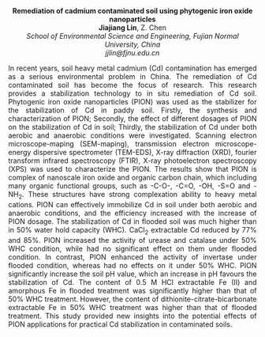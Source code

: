 <center><strong>Remediation of cadmium contaminated soil using phytogenic iron oxide
nanoparticles</strong>

<center><strong>Jiajiang Lin</strong>, Z. Chen

<center><i>School of Environmental Science and Engineering, Fujian Normal
University, China</i>

<center><i>jjlin@fjnu.edu.cn</i>

<p style=text-align:justify>In recent years, soil heavy metal cadmium (Cd) contamination has emerged
as a serious environmental problem in China. The remediation of Cd
contaminated soil has become the focus of research. This research
provides a stabilization technology to in situ remediation of Cd soil.
Phytogenic iron oxide nanoparticles (PION) was used as the stabilizer
for the stabilization of Cd in paddy soil. Firstly, the synthesis and
characterization of PION; Secondly, the effect of different dosages of
PION on the stabilization of Cd in soil; Thirdly, the stabilization of
Cd under both aerobic and anaerobic conditions were investigated.
Scanning electron microscope-maping (SEM-maping), transmission electron
microscope-energy dispersive spectrometer (TEM-EDS), X-ray diffraction
(XRD), fourier transform infrared spectroscopy (FTIR), X-ray
photoelectron spectroscopy (XPS) was used to characterize the PION. The
results show that PION is complex of nanoscale iron oxide and organic
carbon chain, which including many organic functional groups, such as
-C-O-, -C=O, -OH, -S=O and -NH<sub>2</sub>. These structures have strong
complexation ability to heavy metal cations. PION can effectively
immobilize Cd in soil under both aerobic and anaerobic conditions, and
the efficiency increased with the increase of PION dosage. The
stabilization of Cd in flooded soil was much higher than in 50% water
hold capacity (WHC). CaCl<sub>2</sub> extractable Cd reduced by 77% and 85%. PION
increased the activity of urease and catalase under 50% WHC condition,
while had no significant effect on them under flooded condition. In
contrast, PION enhanced the activity of invertase under flooded
condition, whereas had no effects on it under 50% WHC. PION
significantly increase the soil pH value, which an increase in pH
favours the stabilization of Cd. The content of 0.5 M HCl extractable Fe
(II) and amorphous Fe in flooded treatment was significantly higher than
that of 50% WHC treatment. However, the content of
dithionite-citrate-bicarbonate extractable Fe in 50% WHC treatment was
higher than that of flooded treatment. This study provided new insights
into the potential effects of PION applications for practical Cd
stabilization in contaminated soils.
